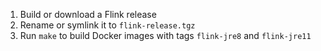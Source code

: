 1. Build or download a Flink release
2. Rename or symlink it to `flink-release.tgz`
3. Run `make` to build Docker images with tags `flink-jre8` and `flink-jre11`
